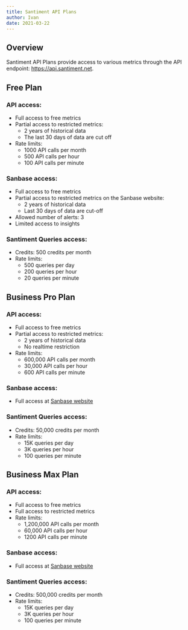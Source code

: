 ```yaml
---
title: Santiment API Plans
author: Ivan
date: 2021-03-22
---
```


## Overview

Santiment API Plans provide access to various metrics through the API endpoint: https://api.santiment.net. 

## Free Plan

### API access:
- Full access to free metrics
- Partial access to restricted metrics:
  - 2 years of historical data
  - The last 30 days of data are cut off
- Rate limits:
  - 1000 API calls per month
  - 500 API calls per hour
  - 100 API calls per minute

### Sanbase access:
- Full access to free metrics
- Partial access to restricted metrics on the Sanbase website:
  - 2 years of historical data
  - Last 30 days of data are cut-off
- Allowed number of alerts: 3
- Limited access to insights

### Santiment Queries access:
- Credits: 500 credits per month
- Rate limits:
  - 500 queries per day
  - 200 queries per hour
  - 20 queries per minute

## Business Pro Plan

### API access:
- Full access to free metrics
- Partial access to restricted metrics:
  - 2 years of historical data
  - No realtime restriction
- Rate limits:
  - 600,000 API calls per month
  - 30,000 API calls per hour
  - 600 API calls per minute

### Sanbase access:
- Full access at [Sanbase website](https://app.santiment.net)

### Santiment Queries access:
- Credits: 50,000 credits per month
- Rate limits: 
  - 15K queries per day
  - 3K queries per hour
  - 100 queries per minute

## Business Max Plan

### API access:
- Full access to free metrics
- Full access to restricted metrics
- Rate limits:
  - 1,200,000 API calls per month
  - 60,000 API calls per hour
  - 1200 API calls per minute

### Sanbase access:
- Full access at [Sanbase website](https://app.santiment.net)

### Santiment Queries access:
- Credits: 500,000 credits per month
- Rate limits: 
  - 15K queries per day
  - 3K queries per hour
  - 100 queries per minute


